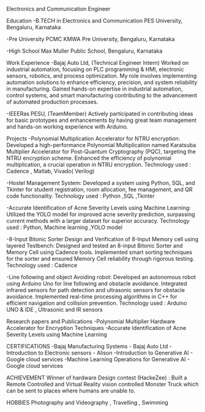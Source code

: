 Electronics and Communication Engineer

Education
-B.TECH in Electronics and Communication
PES University, Bengaluru, Karnataka

-Pre University
PCMC
KMWA Pre University, Bengaluru, Karnataka

-High School
Max Muller Public School, Bengaluru, Karnataka

Work Experience
-Bajaj Auto Ltd, (Technical Engineer Intern) 
Worked on industrial automation, focusing on PLC programming & HMI, electronic sensors, robotics, and process optimization. My role involves implementing automation solutions to enhance efficiency, precision, and system reliability in manufacturing. Gained hands-on expertise in industrial automation, control systems, and smart manufacturing contributing to the advancement of automated production processes.

-IEEERas PESU, (TeamMember) 
Actively participated in contributing ideas for basic prototypes and enhancements by having great team management and hands-on working experience with Arduino. 

Projects
-Polynomial Multiplication Accelerator for NTRU encryption: Developed a high-performance Polynomial Multiplication named Karatsuba Multiplier Accelerator for Post-Quantum Cryptography (PQC), targeting the NTRU encryption scheme. Enhanced the efficiency of polynomial multiplication, a crucial operation in NTRU encryption. 
Technology used : Cadence , Matlab, Vivado( Verilog)

-Hostel Management System: Developed a system using Python, SQL, and Tkinter for student registration, room allocation, fee management, and QR code functionality. 
Technology used : Python ,SQL ,Tkinter

-Accurate Identification of Acne Severity Levels using Machine Learning: Utilized the YOLO model for improved acne severity prediction, surpassing current methods with a larger dataset for superior accuracy. 
Technology used : Python, Machine learning ,YOLO model

-8-Input Bitonic Sorter Design and Verification of 8-Input Memory cell using layered Testbench: Designed and tested an 8-input Bitonic Sorter and Memory Cell using Cadence tools. Implemented smart sorting techniques for the sorter and ensured Memory Cell reliability through rigorous testing. 
Technology used : Cadence

-Line following and object Avoiding robot: Developed an autonomous robot using Arduino Uno for line following and obstacle avoidance. Integrated infrared sensors for path detection and ultrasonic sensors for obstacle avoidance. Implemented real-time processing algorithms in C++ for efficient navigation and collision prevention. 
Technology used : Arduino UNO & IDE , Ultrasonic and IR sensors

Research papers and Publications
-Polynomial Multiplier Hardware Accelerator for Encryption Techniques
-Accurate Identification of Acne Severity Levels using Machine Learning

CERTIFICATIONS
-Bajaj Manufacturing Systems - Bajaj Auto Ltd
-Introduction to Electronic sensors - Alison
-Introduction to Generative AI - Google cloud services
-Machine Learning Operations for Generative AI - Google cloud services

ACHIEVEMENT
Winner of hardware Design contest (HackeZee) : Built a Remote Controlled and Virtual Reality vision controlled Monster Truck which can be sent to places where humans are unable to.

HOBBIES
Photography and Videography , Travelling , Swimming
